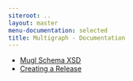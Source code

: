 ```yaml
---
siteroot: ..
layout: master
menu-documentation: selected
title: Multigraph - Documentation
---
```


* [Mugl Schema XSD](mugl-schema.html)
* [Creating a Release](release.html)
